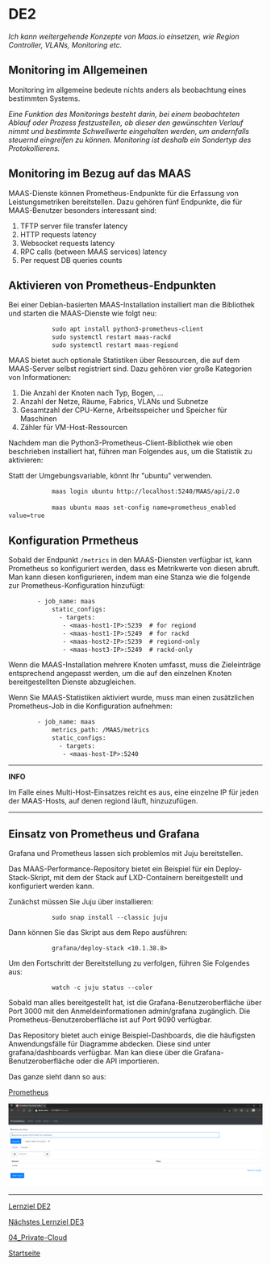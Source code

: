 # DE2
*Ich kann weitergehende Konzepte von Maas.io einsetzen, wie Region Controller, VLANs, Monitoring etc.*

## Monitoring im Allgemeinen

Monitoring im allgemeine bedeute nichts anders als beobachtung eines bestimmten Systems.

*Eine Funktion des Monitorings besteht darin, bei einem beobachteten Ablauf oder Prozess festzustellen, ob dieser den gewünschten Verlauf nimmt und bestimmte Schwellwerte eingehalten werden, um andernfalls steuernd eingreifen zu können. Monitoring ist deshalb ein Sondertyp des Protokollierens.*

## Monitoring im Bezug auf das MAAS

MAAS-Dienste können Prometheus-Endpunkte für die Erfassung von Leistungsmetriken bereitstellen. Dazu gehören fünf Endpunkte, die für MAAS-Benutzer besonders interessant sind:

1. TFTP server file transfer latency
2. HTTP requests latency
3. Websocket requests latency
4. RPC calls (between MAAS services) latency
5. Per request DB queries counts

## Aktivieren von Prometheus-Endpunkten

Bei einer Debian-basierten MAAS-Installation installiert man die Bibliothek und starten die MAAS-Dienste wie folgt neu:

                sudo apt install python3-prometheus-client
                sudo systemctl restart maas-rackd
                sudo systemctl restart maas-regiond


MAAS bietet auch optionale Statistiken über Ressourcen, die auf dem MAAS-Server selbst registriert sind. Dazu gehören vier große Kategorien von Informationen:

1. Die Anzahl der Knoten nach Typ, Bogen, ...
2. Anzahl der Netze, Räume, Fabrics, VLANs und Subnetze
3. Gesamtzahl der CPU-Kerne, Arbeitsspeicher und Speicher für Maschinen
4. Zähler für VM-Host-Ressourcen

Nachdem man die Python3-Prometheus-Client-Bibliothek wie oben beschrieben installiert hat, führen man Folgendes aus, um die Statistik zu aktivieren:

Statt der Umgebungsvariable, könnt Ihr "ubuntu" verwenden.

                maas login ubuntu http://localhost:5240/MAAS/api/2.0

                maas ubuntu maas set-config name=prometheus_enabled value=true

## Konfiguration Prmetheus

Sobald der Endpunkt `/metrics` in den MAAS-Diensten verfügbar ist, kann Prometheus so konfiguriert werden, dass es Metrikwerte von diesen abruft. Man kann diesen konfigurieren, indem man eine Stanza wie die folgende zur 
Prometheus-Konfiguration hinzufügt:

            - job_name: maas
                static_configs:
                  - targets:
                   - <maas-host1-IP>:5239  # for regiond
                   - <maas-host1-IP>:5249  # for rackd
                   - <maas-host2-IP>:5239  # regiond-only
                   - <maas-host3-IP>:5249  # rackd-only

Wenn die MAAS-Installation mehrere Knoten umfasst, muss die Zieleinträge entsprechend angepasst werden, um die auf den einzelnen Knoten bereitgestellten Dienste abzugleichen.

Wenn Sie MAAS-Statistiken aktiviert wurde, muss man einen zusätzlichen Prometheus-Job in die Konfiguration aufnehmen:

            - job_name: maas
                metrics_path: /MAAS/metrics
                static_configs:
                  - targets:
                   - <maas-host-IP>:5240

---
**INFO**

Im Falle eines Multi-Host-Einsatzes reicht es aus, eine einzelne IP für jeden der MAAS-Hosts, auf denen regiond läuft, hinzuzufügen.

---

## Einsatz von Prometheus und Grafana

Grafana und Prometheus lassen sich problemlos mit Juju bereitstellen.

Das MAAS-Performance-Repository bietet ein Beispiel für ein Deploy-Stack-Skript, mit dem der Stack auf LXD-Containern bereitgestellt und konfiguriert werden kann.

Zunächst müssen Sie Juju über installieren:

                sudo snap install --classic juju

Dann können Sie das Skript aus dem Repo ausführen:

                grafana/deploy-stack <10.1.38.8>

Um den Fortschritt der Bereitstellung zu verfolgen, führen Sie Folgendes aus:

                watch -c juju status --color

Sobald man alles bereitgestellt hat, ist die Grafana-Benutzeroberfläche über Port 3000 mit den Anmeldeinformationen admin/grafana zugänglich. Die Prometheus-Benutzeroberfläche ist auf Port 9090 verfügbar.

Das Repository bietet auch einige Beispiel-Dashboards, die die häufigsten Anwendungsfälle für Diagramme abdecken. Diese sind unter grafana/dashboards verfügbar. Man kan diese über die Grafana-Benutzeroberfläche oder die API importieren.

Das ganze sieht dann so aus:

[Prometheus](http://10.1.38.8:9090/graph)

![Prometheus](../00_Allgemein/images/04_Privat-Cloud/DE2_mon.png)

___

[Lernziel DE2](../04_Private-Cloud/DE2.md)

[Nächstes Lernziel DE3](../04_Private-Cloud/DE3.md)

[04_Private-Cloud](../04_Private-Cloud)

[Startseite](https://github.com/ask-yo-girl-about-me/Project-Future)
